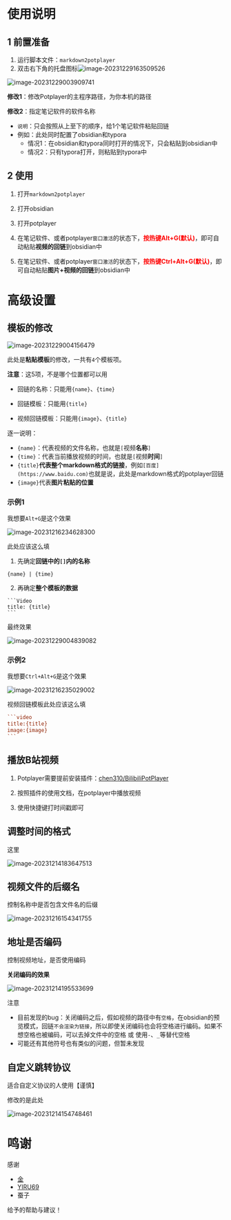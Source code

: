 # 使用说明

## 1 前置准备

1. 运行脚本文件：`markdown2potplayer`
2. 双击右下角的托盘图标![image-20231229163509526](./assets/image-20231229163509526.png)

![image-20231229003909741](./assets/image-20231229003909741.png)

**修改1**：修改Potplayer的主程序路径，为你本机的路径

**修改2**：指定笔记软件的软件名称

- `说明`：只会按照从上至下的顺序，给1个笔记软件粘贴回链
- 例如：此处同时配置了obsidian和typora
  - 情况1：在obsidian和typora同时打开的情况下，只会粘贴到obsidian中
  - 情况2：只有typora打开，则粘贴到typora中


## 2 使用

1. 打开`markdown2potplayer`
1. 打开obsidian
1. 打开potplayer

3. 在笔记软件、或者potplayer`窗口激活`的状态下，<b style="color:red">按热键Alt+G(默认)</b>，即可自动粘贴**视频的回链**到obsidian中
4. 在笔记软件、或者potplayer`窗口激活`的状态下，<b style="color:red">按热键Ctrl+Alt+G(默认)</b>，即可自动粘贴**图片+视频的回链**到obsidian中

# 高级设置

## 模板的修改

![image-20231229004156479](./assets/image-20231229004156479.png)

此处是**粘贴模板**的修改，一共有`4`个模板项。



**注意**：这5项，不是哪个位置都可以用

- 回链的名称：只能用`{name}`、`{time}`

- 回链模板：只能用`{title}`
- 视频回链模板：只能用`{image}`、`{title}`



逐一说明：

- `{name}`：代表视频的文件名称，也就是`[`视频**名称**`]`
- `{time}`：代表当前播放视频的时间，也就是`[`视频**时间**`]`
- `{title}`**代表整个markdown格式的链接**，例如`[百度](https://www.baidu.com)`也就是说，此处是markdown格式的potplayer回链
- `{image}`代表**图片粘贴的位置**



### 示例1

我想要`Alt+G`是这个效果

![image-20231216234628300](./assets/image-20231216234628300.png)

此处应该这么填

1. 先确定**回链中的`[]`内的名称**

```
{name} | {time}
```

2. 再确定**整个模板的数据**

````
```Video
title: {title}
```
````

最终效果

![image-20231229004839082](./assets/image-20231229004839082.png)

### 示例2

我想要`Ctrl+Alt+G`是这个效果

![image-20231216235029002](./assets/image-20231216235029002.png)

视频回链模板此处应该这么填

````ini
```video
title:{title}
image:{image}
```
````




## 播放B站视频

1. Potplayer需要提前安装插件：[chen310/BilibiliPotPlayer](https://github.com/chen310/BilibiliPotPlayer)

2. 按照插件的使用文档，在potplayer中播放视频
3. 使用快捷键打时间戳即可



## 调整时间的格式

这里

![image-20231214183647513](./assets/image-20231214183647513.png)



## 视频文件的后缀名

控制名称中是否包含文件名的后缀

![image-20231216154341755](./assets/image-20231216154341755.png)



## 地址是否编码

控制视频地址，是否使用编码

**关闭编码的效果**

![image-20231214195533699](./assets/image-20231214195533699.png)

注意

- 目前发现的bug：关闭编码之后，假如视频的路径中有`空格`，在obsidian的预览模式，回链`不会渲染为链接`，所以即使关闭编码也会将空格进行编码。如果不想空格也被编码，可以去掉文件中的空格 或 使用`-`、`_`等替代空格
- 可能还有其他符号也有类似的问题，但暂未发现



## 自定义跳转协议

适合自定义协议的人使用【谨慎】

修改的是此处

![image-20231214154748461](./assets/image-20231214154748461.png)



# 鸣谢

感谢

- [金](https://github.com/fireflysss)
- [YIRU69](https://github.com/YIRU69)
- 蚕子

给予的帮助与建议！